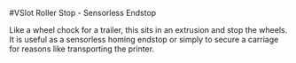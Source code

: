 #VSlot Roller Stop - Sensorless Endstop

Like a wheel chock for a trailer, this sits in an extrusion and stop the wheels. 
It is useful as a sensorless homing endstop or simply to secure a carriage for reasons like transporting the printer.
